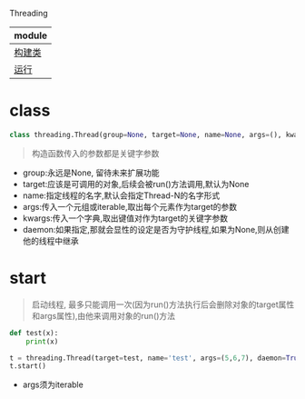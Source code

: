 Threading

module|
---|
[构建类](#class)|
[运行](#start)|


# class
```python
class threading.Thread(group=None, target=None, name=None, args=(), kwargs={}, *, daemon=None)
```
> 构造函数传入的参数都是关键字参数
* group:永远是None, 留待未来扩展功能
* target:应该是可调用的对象,后续会被run()方法调用,默认为None
* name:指定线程的名字,默认会指定Thread-N的名字形式
* args:传入一个元组或iterable,取出每个元素作为target的参数
* kwargs:传入一个字典,取出键值对作为target的关键字参数
* daemon:如果指定,那就会显性的设定是否为守护线程,如果为None,则从创建他的线程中继承

# start
> 启动线程, 最多只能调用一次(因为run()方法执行后会删除对象的target属性和args属性),由他来调用对象的run()方法
```python
def test(x):
    print(x)

t = threading.Thread(target=test, name='test', args=(5,6,7), daemon=True)
t.start()
```
* args须为iterable

